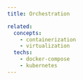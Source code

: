 ```yaml
---
title: Orchestration

related:
  concepts:
    - containerization
    - virtualization
  techs:
    - docker-compose
    - kubernetes
---
```

